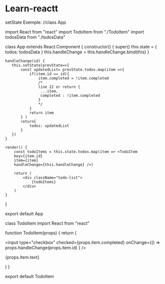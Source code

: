 # Learn-reactt
setState Exemple:
//class App

import React from "react"
import TodoItem from "./TodoItem"
import todosData from "./todosData"

class App extends React.Component {
    constructor() {
        super()
        this.state = {
            todos: todosData
        }
        this.handleChange = this.handleChange.bind(this)
    }
    
    handleChange(id) {
       this.setState(prevState=>{
           const updatedList= prevState.todos.map(item =>{
               if(item.id == id){
                   item.completed = !item.completed
                   /*
                   line 22 or return {
                    ...item,
                    completed : !item.completed
                   } 
                   */
               }
               return item
           } )
           return{
               todos: updatedList
           }
       })
    }
    
    render() {
        const todoItems = this.state.todos.map(item => <TodoItem 
        key={item.id}
        item={item}
        handleChange={this.handleChange} />)
        
        return (
            <div className="todo-list">
                {todoItems}
            </div>
        )    
    }
}

export default App

class TodoItem
import React from "react"

function TodoItem(props) {
    return (
        <div className="todo-item">
            <input 
                type="checkbox" 
                checked={props.item.completed} 
                onChange={() => props.handleChange(props.item.id) }
            />
            <p>{props.item.text}</p>
        </div>
    )
}

export default TodoItem
